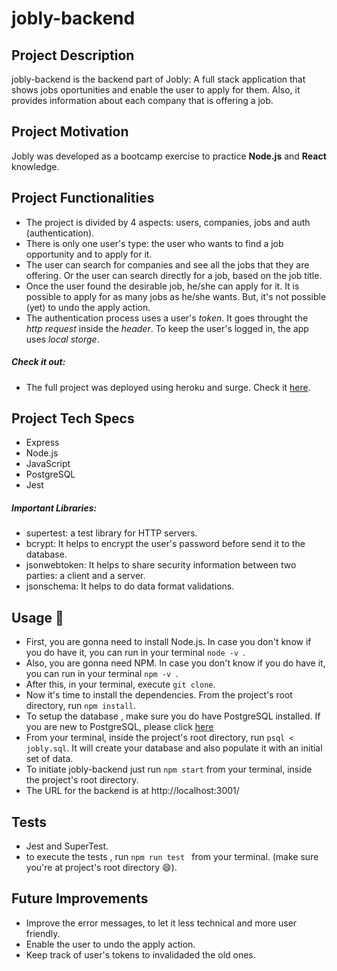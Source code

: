 # jobly-backend

## Project Description 

jobly-backend is the backend part of Jobly: A full stack application that shows jobs oportunities and enable the user to apply for them. Also, it provides information about each company that is offering a job.

## Project Motivation

Jobly was developed as a bootcamp exercise to practice **Node.js** and **React** knowledge. 

## Project Functionalities

- The project is divided by 4 aspects: users, companies, jobs and auth (authentication).
- There is only one user's type: the user who wants to find a job opportunity and to apply for it. 
- The user can search for companies and see all the jobs that they are offering. Or the user can search directly for a job, based on the job title. 
- Once the user found the desirable job, he/she can apply for it. It is possible to apply for as many jobs as he/she wants. But, it's not possible (yet) to undo the apply action. 
- The authentication process uses a user's *token*. It goes throught the *http request* inside the *header*. To keep the user's logged in, the app uses *local storge*.

##### Check it out:

- The full project was deployed using heroku and surge. Check it [here](https://nathalia-jobly.surge.sh/).

## Project Tech Specs

- Express
- Node.js
- JavaScript
- PostgreSQL
- Jest

##### Important Libraries:

- supertest: a test library for HTTP servers.
- bcrypt: It helps to encrypt the user's password before send it to the database.
- jsonwebtoken: It helps to share security information between two parties: a client and a server.
- jsonschema: It helps to do data format validations.

## Usage 🚀

- First, you are gonna need to install Node.js. In case you don't know if you do have it, you can run in your terminal `node -v `.
- Also, you are gonna need NPM. In case you don't know if you do have it, you can run in your terminal `npm -v `.
- After this, in your terminal, execute `git clone`. 
- Now it's time to install the dependencies. From the project's root directory, run `npm install`.
- To setup the database , make sure you do have PostgreSQL installed. If you are new to PostgreSQL, please click [here]("https://www.postgresql.org/") 
- From your terminal, inside the project's root directory, run `psql < jobly.sql`. It will create your database and also populate it with an initial set of data. 
- To initiate jobly-backend just run `npm start` from your terminal, inside the project's root directory.  
- The URL for the backend is at http://localhost:3001/

## Tests

- Jest and SuperTest.
- to execute the tests , run `npm run test ` from your terminal. (make sure you're at project's root directory 😄).

## Future Improvements

- Improve the error messages, to let it less technical and more user friendly. 
- Enable the user to undo the apply action.
- Keep track of user's tokens to invalidaded the old ones. 
